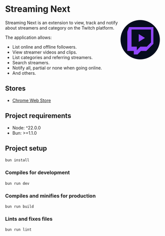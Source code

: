 # Streaming Next

<img src="./public/icons/128.png" align="right" alt="Project Logo" />

Streaming Next is an extension to view, track and notify about streamers and category on the Twitch platform.

The application allows:
- List online and offline followers.
- View streamer videos and clips.
- List categories and referring streamers.
- Search streamers.
- Notify all, partial or none when going online.
- And others.

## Stores

- [Chrome Web Store](https://chrome.google.com/webstore/detail/streaming-next/kjhokibigaobhcmjabhjbhncapklgjkb)

## Project requirements

- Node: ^22.0.0
- Bun: >=1.1.0

## Project setup
```
bun install
```

### Compiles for development
```
bun run dev
```

### Compiles and minifies for production
```
bun run build
```

### Lints and fixes files
```
bun run lint
```
